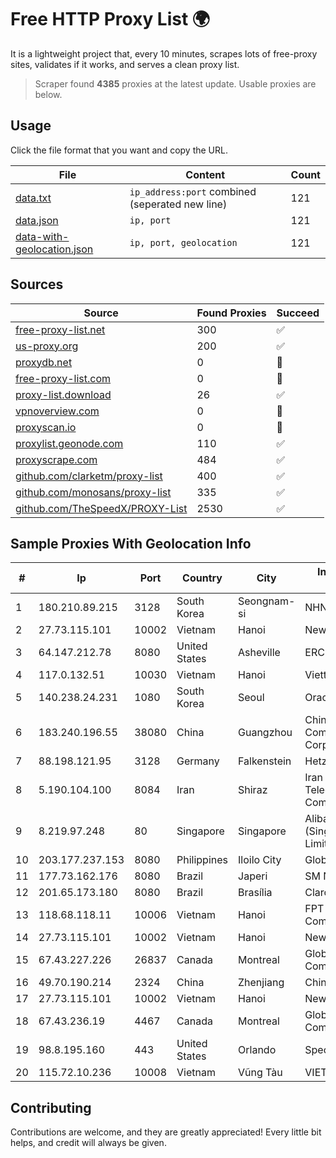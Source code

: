 
# Free HTTP Proxy List 🌍

It is a lightweight project that, every 10 minutes, scrapes lots of free-proxy sites, validates if it works, and serves a clean proxy list.


> Scraper found **4385** proxies at the latest update. Usable proxies are below.

## Usage

Click the file format that you want and copy the URL.


|File|Content|Count|
|----|-------|-----|
|[data.txt](https://raw.githubusercontent.com/themiralay/Proxy-List-World/master/data.txt)|`ip_address:port` combined (seperated new line)|121|
|[data.json](https://raw.githubusercontent.com/themiralay/Proxy-List-World/master/data.json)|`ip, port`|121|
|[data-with-geolocation.json](https://raw.githubusercontent.com/themiralay/Proxy-List-World/master/data-with-geolocation.json)|`ip, port, geolocation`|121|

## Sources

|Source|Found Proxies|Succeed|
|------|-------------|-------|
|[free-proxy-list.net](https://free-proxy-list.net)|300|✅|
|[us-proxy.org](https://www.us-proxy.org)|200|✅|
|[proxydb.net](http://proxydb.net)|0|🚫|
|[free-proxy-list.com](https://free-proxy-list.com/?page=&port=&type%5B%5D=http&type%5B%5D=https&up_time=0&search=Search)|0|🚫|
|[proxy-list.download](https://www.proxy-list.download/HTTP)|26|✅|
|[vpnoverview.com](https://vpnoverview.com/privacy/anonymous-browsing/free-proxy-servers)|0|🚫|
|[proxyscan.io](https://www.proxyscan.io)|0|🚫|
|[proxylist.geonode.com](https://proxylist.geonode.com/api/proxy-list?limit=300&page=1&sort_by=lastChecked&sort_type=desc&protocols=http,https)|110|✅|
|[proxyscrape.com](https://api.proxyscrape.com/v2/?request=displayproxies&protocol=http&timeout=10000&country=all&ssl=all&anonymity=all)|484|✅|
|[github.com/clarketm/proxy-list](https://raw.githubusercontent.com/clarketm/proxy-list/master/proxy-list-raw.txt)|400|✅|
|[github.com/monosans/proxy-list](https://raw.githubusercontent.com/monosans/proxy-list/main/proxies/http.txt)|335|✅|
|[github.com/TheSpeedX/PROXY-List](https://raw.githubusercontent.com/TheSpeedX/PROXY-List/master/http.txt)|2530|✅|


## Sample Proxies With Geolocation Info

|#|Ip|Port|Country|City|Internet Service Provider|
|-|--|----|-------|----|-------------------------|
|1|180.210.89.215|3128|South Korea|Seongnam-si|NHNCLOUD|
|2|27.73.115.101|10002|Vietnam|Hanoi|Newass2011xDSLHN|
|3|64.147.212.78|8080|United States|Asheville|ERC Broadband|
|4|117.0.132.51|10030|Vietnam|Hanoi|Viettel Group|
|5|140.238.24.231|1080|South Korea|Seoul|Oracle Corporation|
|6|183.240.196.55|38080|China|Guangzhou|China Mobile Communications Corporation|
|7|88.198.121.95|3128|Germany|Falkenstein|Hetzner Online GmbH|
|8|5.190.104.100|8084|Iran|Shiraz|Iran Telecommunication Company PJS|
|9|8.219.97.248|80|Singapore|Singapore|Alibaba Cloud (Singapore) Private Limited|
|10|203.177.237.153|8080|Philippines|Iloilo City|Globe Telecom|
|11|177.73.162.176|8080|Brazil|Japeri|SM Networks|
|12|201.65.173.180|8080|Brazil|Brasília|Claro S.A.|
|13|118.68.118.11|10006|Vietnam|Hanoi|FPT Telecom Company|
|14|27.73.115.101|10002|Vietnam|Hanoi|Newass2011xDSLHN|
|15|67.43.227.226|26837|Canada|Montreal|GloboTech Communications|
|16|49.70.190.214|2324|China|Zhenjiang|Chinanet|
|17|27.73.115.101|10002|Vietnam|Hanoi|Newass2011xDSLHN|
|18|67.43.236.19|4467|Canada|Montreal|GloboTech Communications|
|19|98.8.195.160|443|United States|Orlando|Spectrum|
|20|115.72.10.236|10008|Vietnam|Vũng Tàu|VIETELmetro|



## Contributing

Contributions are welcome, and they are greatly appreciated! Every
little bit helps, and credit will always be given.

